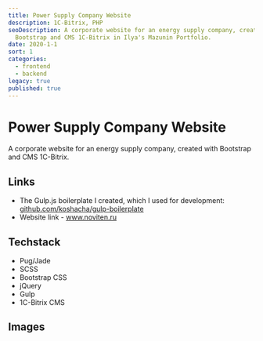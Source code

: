 ```yaml
---
title: Power Supply Company Website
description: 1C-Bitrix, PHP
seoDescription: A corporate website for an energy supply company, created with
  Bootstrap and CMS 1C-Bitrix in Ilya's Mazunin Portfolio.
date: 2020-1-1
sort: 1
categories:
  - frontend
  - backend
legacy: true
published: true
---
```


# Power Supply Company Website

A corporate website for an energy supply company, created with Bootstrap and CMS 1C-Bitrix.

## Links

- The Gulp.js boilerplate I created, which I used for development: [github.com/koshacha/gulp-boilerplate](https://github.com/koshacha/gulp-boilerplate)
- Website link - <DeferButton><a href="https://www.noviten.ru/" rel="noreferrer">www.noviten.ru</a></DeferButton>

## Techstack

- Pug/Jade
- SCSS
- Bootstrap CSS
- jQuery
- Gulp
- 1C-Bitrix CMS

## Images